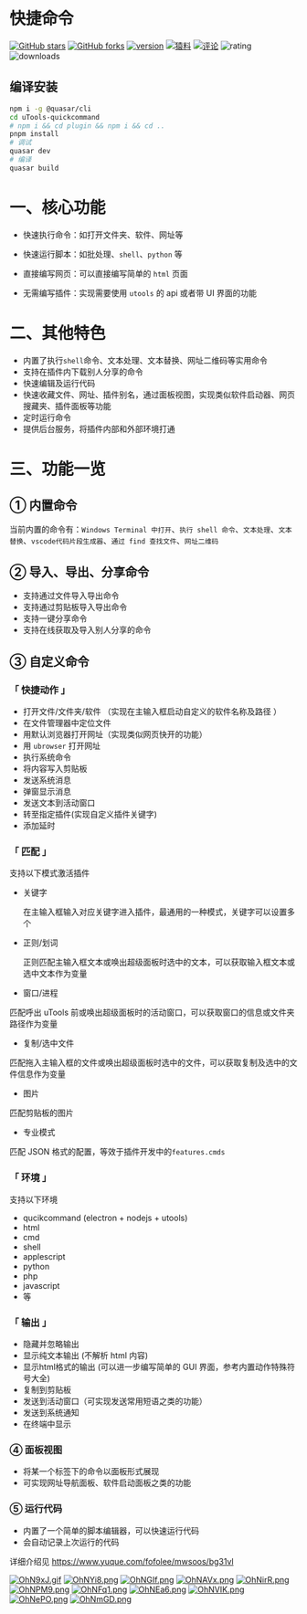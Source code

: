 # 快捷命令

[![GitHub stars](https://img.shields.io/github/stars/fofolee/uTools-quickcommand?style=flat-square)](https://github.com/fofolee/uTools-quickcommand/stargazers) [![GitHub forks](https://img.shields.io/github/forks/fofolee/uTools-quickcommand?style=flat-square)](https://github.com/fofolee/uTools-quickcommand/network/members) [![version](https://img.shields.io/badge/dynamic/json?color=f58142&label=version&query=%24.version&url=https%3A%2F%2Fraw.githubusercontent.com%2Ffofolee%2FuTools-quickcommand%2Fmaster%2Fplugin%2Fplugin.json&style=flat-square)](https://www.yuque.com/fofolee/qcdocs3/ucnd2o) [![猿料](https://img.shields.io/badge/%E7%8C%BF%E6%96%99-%2Fd%2F424-red?style=flat-square)](https://yuanliao.info/d/424) [![评论](https://img.shields.io/badge/dynamic/json?color=e05d44&label=%E8%AF%84%E8%AE%BA&query=%24.data.attributes.commentCount&url=https%3A%2F%2Fyuanliao.info%2Fapi%2Fdiscussions%2F424&style=flat-square)](https://yuanliao.info/d/424) ![rating](https://img.shields.io/badge/dynamic/json?color=05d44&label=评分&query=%24.rating&url=http%3A%2F%2Fopen.u-tools.cn%2Fplugins%2F9a1d1d03%3Ftag_id%3D0%26mid%3Dd1fef324-b4fd-5f81-b05e-4d4d822277b3%26nid%3Df1960e006c87cf1107f2017711668d6c&style=flat-square) ![downloads](https://img.shields.io/badge/dynamic/json?color=05d44&label=下载&query=%24.downloads&url=http%3A%2F%2Fopen.u-tools.cn%2Fplugins%2F9a1d1d03%3Ftag_id%3D0%26mid%3Dd1fef324-b4fd-5f81-b05e-4d4d822277b3%26nid%3Df1960e006c87cf1107f2017711668d6c&style=flat-square)

## 编译安装

```sh
npm i -g @quasar/cli
cd uTools-quickcommand
# npm i && cd plugin && npm i && cd ..
pnpm install
# 调试
quasar dev
# 编译
quasar build
```

# 一、核心功能

- 快速执行命令：如打开文件夹、软件、网址等
- 快速运行脚本：如批处理、`shell`、`python` 等
- 直接编写网页：可以直接编写简单的  `html` 页面

- 无需编写插件：实现需要使用 `utools` 的 api 或者带 UI 界面的功能



# 二、其他特色

- 内置了执行`shell`命令、文本处理、文本替换、网址二维码等实用命令
- 支持在插件内下载别人分享的命令
- 快速编辑及运行代码
- 快速收藏文件、网址、插件别名，通过面板视图，实现类似软件启动器、网页搜藏夹、插件面板等功能
- 定时运行命令
- 提供后台服务，将插件内部和外部环境打通



# 三、功能一览

## ① 内置命令

当前内置的命令有：`Windows Terminal 中打开`、`执行 shell 命令`、`文本处理`、`文本替换`、`vscode代码片段生成器`、`通过 find 查找文件`、`网址二维码`



## ② 导入、导出、分享命令

- 支持通过文件导入导出命令
- 支持通过剪贴板导入导出命令
- 支持一键分享命令
- 支持在线获取及导入别人分享的命令



## ③ 自定义命令

### 「 快捷动作 」

- 打开文件/文件夹/软件 （实现在主输入框启动自定义的软件名称及路径 ）
- 在文件管理器中定位文件
- 用默认浏览器打开网址（实现类似网页快开的功能）
- 用 `ubrowser` 打开网址
- 执行系统命令
- 将内容写入剪贴板
- 发送系统消息
- 弹窗显示消息
- 发送文本到活动窗口
- 转至指定插件(实现自定义插件关键字)
- 添加延时



### 「 匹配 」

支持以下模式激活插件

- 关键字

  在主输入框输入对应关键字进入插件，最通用的一种模式，关键字可以设置多个

- 正则/划词

  正则匹配主输入框文本或唤出超级面板时选中的文本，可以获取输入框文本或选中文本作为变量

- 窗口/进程

 匹配呼出 uTools 前或唤出超级面板时的活动窗口，可以获取窗口的信息或文件夹路径作为变量

- 复制/选中文件

 匹配拖入主输入框的文件或唤出超级面板时选中的文件，可以获取复制及选中的文件信息作为变量

- 图片

 匹配剪贴板的图片

- 专业模式

匹配 JSON 格式的配置，等效于插件开发中的`features.cmds`



### 「 环境 」

支持以下环境

- qucikcommand (electron + nodejs + utools)
- html
- cmd
- shell
- applescript
- python
- php
- javascript
- 等



### 「 输出 」

- 隐藏并忽略输出
- 显示纯文本输出 (不解析 html 内容)
- 显示html格式的输出 (可以进一步编写简单的 GUI 界面，参考内置动作特殊符号大全)
- 复制到剪贴板
- 发送到活动窗口（可实现发送常用短语之类的功能）
- 发送到系统通知
- 在终端中显示



### ④ 面板视图

- 将某一个标签下的命令以面板形式展现
- 可实现网址导航面板、软件启动面板之类的功能



### ⑤ 运行代码

- 内置了一个简单的脚本编辑器，可以快速运行代码
- 会自动记录上次运行的代码



详细介绍见 https://www.yuque.com/fofolee/mwsoos/bg31vl

[![OhN9xJ.gif](https://s1.ax1x.com/2022/05/16/OhN9xJ.gif)](https://imgtu.com/i/OhN9xJ)
[![OhNYi8.png](https://s1.ax1x.com/2022/05/16/OhNYi8.png)](https://imgtu.com/i/OhNYi8)
[![OhNGIf.png](https://s1.ax1x.com/2022/05/16/OhNGIf.png)](https://imgtu.com/i/OhNGIf)
[![OhNAVx.png](https://s1.ax1x.com/2022/05/16/OhNAVx.png)](https://imgtu.com/i/OhNAVx)
[![OhNirR.png](https://s1.ax1x.com/2022/05/16/OhNirR.png)](https://imgtu.com/i/OhNirR)
[![OhNPM9.png](https://s1.ax1x.com/2022/05/16/OhNPM9.png)](https://imgtu.com/i/OhNPM9)
[![OhNFq1.png](https://s1.ax1x.com/2022/05/16/OhNFq1.png)](https://imgtu.com/i/OhNFq1)
[![OhNEa6.png](https://s1.ax1x.com/2022/05/16/OhNEa6.png)](https://imgtu.com/i/OhNEa6)
[![OhNVIK.png](https://s1.ax1x.com/2022/05/16/OhNVIK.png)](https://imgtu.com/i/OhNVIK)
[![OhNePO.png](https://s1.ax1x.com/2022/05/16/OhNePO.png)](https://imgtu.com/i/OhNePO)
[![OhNmGD.png](https://s1.ax1x.com/2022/05/16/OhNmGD.png)](https://imgtu.com/i/OhNmGD)
